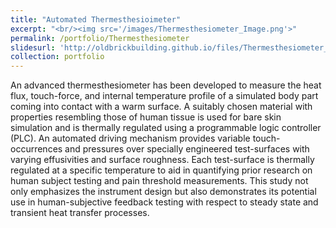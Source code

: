 ```yaml
---
title: "Automated Thermesthesioimeter"
excerpt: "<br/><img src='/images/Thermesthesiometer_Image.png'>"
permalink: /portfolio/Thermesthesiometer
slidesurl: 'http://oldbrickbuilding.github.io/files/Thermesthesiometer_Presentation.pdf'
collection: portfolio
---
```

An advanced thermesthesiometer has been developed to measure the heat flux, touch-force, and internal temperature profile of a simulated body part coming into contact with a warm surface. A suitably chosen material with properties resembling those of human tissue is used for bare skin simulation and is thermally regulated using a programmable logic controller (PLC). An automated driving mechanism provides variable touch-occurrences and pressures over specially engineered test-surfaces with varying effusivities and surface roughness. Each test-surface is thermally regulated at a specific temperature to aid in quantifying prior research on human subject testing and pain threshold measurements. This study not only emphasizes the instrument design but also demonstrates its potential use in human-subjective feedback testing with respect to steady state and transient heat transfer processes.
